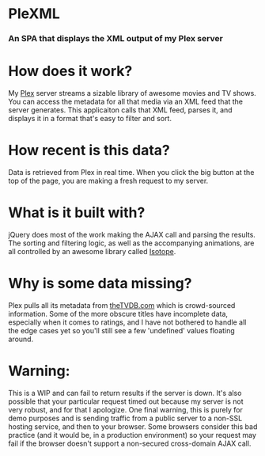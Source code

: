 # PleXML
### An SPA that displays the XML output of my Plex server

# How does it work?
My [Plex](http://www.plex.tv) server streams a sizable library of awesome movies and TV shows. You can
access the metadata for all that media via an XML feed that the server generates.
This applicaiton calls that XML feed, parses it, and displays it in a format that's
easy to filter and sort.

# How recent is this data?
Data is retrieved from Plex in real time. When you click the big button at the top of
the page, you are making a fresh request to my server.

# What is it built with?
jQuery does most of the work making the AJAX call and parsing the results. The sorting
and filtering logic, as well as the accompanying animations, are all controlled by
an awesome library called [Isotope](https://isotope.metafizzy.co).

# Why is some data missing?
Plex pulls all its metadata from [theTVDB.com](http://thetvdb.com) which is
crowd-sourced information. Some of the more obscure titles have incomplete data,
especially when it comes to ratings, and I have not bothered to handle all the edge
cases yet so you'll still see a few 'undefined' values floating around.

# Warning:
This is a WIP and can fail to return results if the server is down. It's also
possible that your particular request timed out because my server is not very robust,
and for that I apologize. One final warning, this is purely for demo purposes and
is sending traffic from a public server to a non-SSL hosting service, and then to your browser.
Some browsers consider this bad practice (and it would be, in a production environment)
so your request may fail if the browser doesn't support a non-secured cross-domain AJAX call.